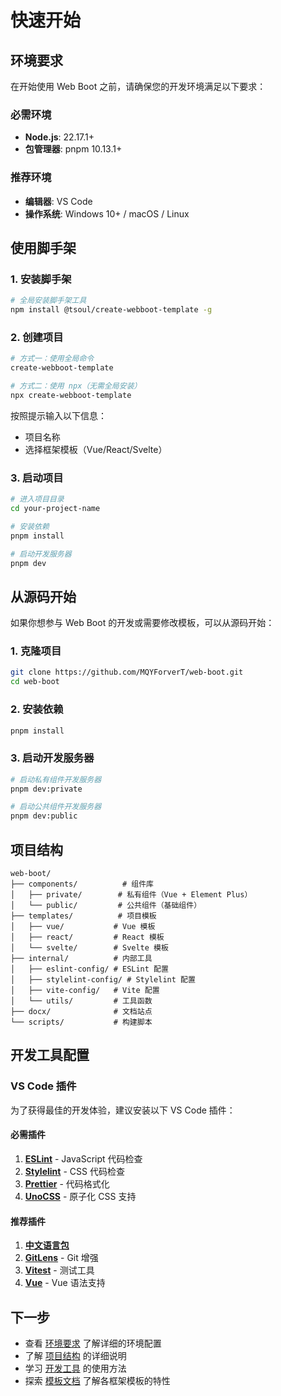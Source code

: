 # 快速开始

## 环境要求

在开始使用 Web Boot 之前，请确保您的开发环境满足以下要求：

### 必需环境

- **Node.js**: 22.17.1+
- **包管理器**: pnpm 10.13.1+

### 推荐环境

- **编辑器**: VS Code
- **操作系统**: Windows 10+ / macOS / Linux

## 使用脚手架

### 1. 安装脚手架

```bash
# 全局安装脚手架工具
npm install @tsoul/create-webboot-template -g
```

### 2. 创建项目

```bash
# 方式一：使用全局命令
create-webboot-template

# 方式二：使用 npx（无需全局安装）
npx create-webboot-template
```

按照提示输入以下信息：

- 项目名称
- 选择框架模板（Vue/React/Svelte）

### 3. 启动项目

```bash
# 进入项目目录
cd your-project-name

# 安装依赖
pnpm install

# 启动开发服务器
pnpm dev
```

## 从源码开始

如果你想参与 Web Boot 的开发或需要修改模板，可以从源码开始：

### 1. 克隆项目

```bash
git clone https://github.com/MQYForverT/web-boot.git
cd web-boot
```

### 2. 安装依赖

```bash
pnpm install
```

### 3. 启动开发服务器

```bash
# 启动私有组件开发服务器
pnpm dev:private

# 启动公共组件开发服务器
pnpm dev:public
```

## 项目结构

```
web-boot/
├── components/          # 组件库
│   ├── private/        # 私有组件（Vue + Element Plus）
│   └── public/         # 公共组件（基础组件）
├── templates/          # 项目模板
│   ├── vue/           # Vue 模板
│   ├── react/         # React 模板
│   └── svelte/        # Svelte 模板
├── internal/          # 内部工具
│   ├── eslint-config/ # ESLint 配置
│   ├── stylelint-config/ # Stylelint 配置
│   ├── vite-config/   # Vite 配置
│   └── utils/         # 工具函数
├── docx/              # 文档站点
└── scripts/           # 构建脚本
```

## 开发工具配置

### VS Code 插件

为了获得最佳的开发体验，建议安装以下 VS Code 插件：

#### 必需插件

1. **[ESLint](https://marketplace.visualstudio.com/items?itemName=dbaeumer.vscode-eslint)** - JavaScript 代码检查
2. **[Stylelint](https://marketplace.visualstudio.com/items?itemName=stylelint.vscode-stylelint)** - CSS 代码检查
3. **[Prettier](https://marketplace.visualstudio.com/items?itemName=esbenp.prettier-vscode)** - 代码格式化
4. **[UnoCSS](https://marketplace.visualstudio.com/items?itemName=antfu.unocss)** - 原子化 CSS 支持

#### 推荐插件

1. **[中文语言包](https://marketplace.visualstudio.com/items?itemName=MS-CEINTL.vscode-language-pack-zh-hans)**
2. **[GitLens](https://marketplace.visualstudio.com/items?itemName=eamodio.gitlens)** - Git 增强
3. **[Vitest](https://marketplace.visualstudio.com/items?itemName=vitest.explorer)** - 测试工具
4. **[Vue](https://marketplace.visualstudio.com/items?itemName=Vue.volar)** - Vue 语法支持

## 下一步

- 查看 [环境要求](./requirements.md) 了解详细的环境配置
- 了解 [项目结构](./structure.md) 的详细说明
- 学习 [开发工具](./dev-tools.md) 的使用方法
- 探索 [模板文档](../templates/) 了解各框架模板的特性
